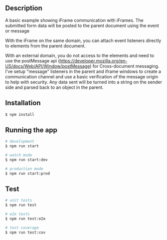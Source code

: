 

## Description

A basic example showing iFrame communication with iFrames. The submitted form data will be posted to the parent document using the event or message 

With the iFrame on the same domain, you can attach event listeners directly to elements from the parent document. 

With an external domain, you do not access to the elements and need to use the postMessage api (https://developer.mozilla.org/en-US/docs/Web/API/Window/postMessage) for Cross-document messaging. I've setup "message" listeners in the parent and iframe windows to create a communication channel and use a basic verification of the message origin to help with security. Any data sent will be turned into a string on the sender side and parsed back to an object in the parent. 

## Installation

```bash
$ npm install
```

## Running the app

```bash
# development
$ npm run start

# watch mode
$ npm run start:dev

# production mode
$ npm run start:prod
```

## Test

```bash
# unit tests
$ npm run test

# e2e tests
$ npm run test:e2e

# test coverage
$ npm run test:cov
```
